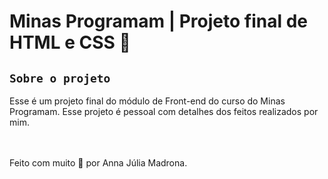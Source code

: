 # Minas Programam | Projeto final de HTML e CSS 🚀

## `Sobre o projeto`

Esse é um projeto final do módulo de Front-end do curso do Minas Programam.
Esse projeto é pessoal com detalhes dos feitos realizados por mim.

<br><br>
Feito com muito 🤎 por Anna Júlia Madrona.
